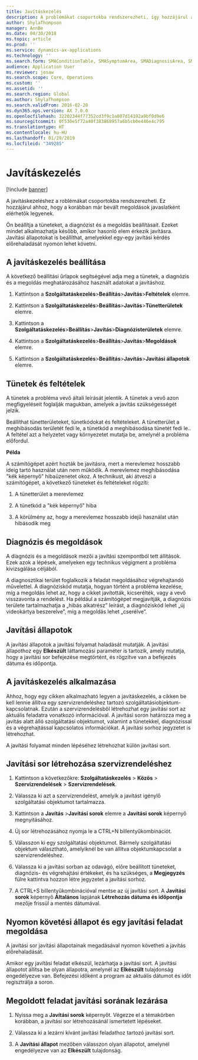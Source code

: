 ```yaml
---
title: Javításkezelés
description: A problémákat csoportokba rendszerezheti, így hozzájárul ahhoz, hogy a korábban már bevált megoldások javaslatként elérhetők legyenek.
author: ShylaThompson
manager: AnnBe
ms.date: 04/30/2018
ms.topic: article
ms.prod: ''
ms.service: dynamics-ax-applications
ms.technology: ''
ms.search.form: SMAConditionTable, SMASymptomArea, SMADiagnosisArea, SMAResolutionTable, SMARepairStage
audience: Application User
ms.reviewer: josaw
ms.search.scope: Core, Operations
ms.custom: ''
ms.assetid: ''
ms.search.region: Global
ms.author: ShylaThompson
ms.search.validFrom: 2016-02-28
ms.dyn365.ops.version: AX 7.0.0
ms.openlocfilehash: 32202344f77352cd3f9c1a807d14192a9bf0d9e6
ms.sourcegitcommit: 0f530e5f72a40f383868957a6b5cb0e446e4c795
ms.translationtype: HT
ms.contentlocale: hu-HU
ms.lasthandoff: 01/29/2019
ms.locfileid: "349285"
---
```

# <a name="repair-management"></a>Javításkezelés       

[!include [banner](../includes/banner.md)]


A javításkezeléshez a roblémákat csoportokba rendszerezheti. Ez hozzájárul ahhoz, hogy a korábban már bevált megoldások javaslatként elérhetők legyenek.

Ön beállítja a tüneteket, a diagnózist és a megoldás beállításait. Ezeket mindet alkalmazhatja később, amikor hasonló elem érkezik javításra. Javítási állapotokat is beállíthat, amelyekkel egy-egy javítási kérdés előrehaladását nyomon lehet követni.

## <a name="setting-up-repair-management"></a>A javításkezelés beállítása

A következő beállítási űrlapok segítségével adja meg a tünetek, a diagnózis és a megoldás meghatározásához használt adatokat a javításhoz.

1.  Kattintson a **Szolgáltatáskezelés**\>**Beállítás**\>**Javítás**\>**Feltételek** elemre.

2.  Kattintson a **Szolgáltatáskezelés**\>**Beállítás**\>**Javítás**\>**Tünetterületek** elemre.

3.  Kattintson a **Szolgáltatáskezelés**\>**Beállítás**\>**Javítás**\>**Diagnózisterületek** elemre.

4.  Kattintson a **Szolgáltatáskezelés**\>**Beállítás**\>**Javítás**\>**Megoldások** elemre.

5.  Kattintson a **Szolgáltatáskezelés**\>**Beállítás**\>**Javítás**\>**Javítási állapotok** elemre.

## <a name="symptoms-and-conditions"></a>Tünetek és feltételek

A tünetek a probléma vevő általi leírását jelentik. A tünetek a vevő azon megfigyeléseit foglalják magukban, amelyek a javítás szükségességét jelzik.

Beállíthat tünetterületeket, tünetkódokat és feltételeket. A tünetterület a meghibásodás területét fedi le, a tünetkód a meghibásodása tünetét fedi le.. A feltétel azt a helyzetet vagy környezetet mutatja be, amelynél a probléma előfordul.

**Példa**

A számítógépet azért hozták be javításra, mert a merevlemez hosszabb ideig tartó használat után nem működik. A merevlemez meghibásodása "kék képernyő" hibaüzenetet okoz. A technikust, aki átveszi a számítógépet, a következő tüneteket és feltételeket rögzíti:

1.  A tünetterület a merevlemez

2.  A tünetkód a "kék képernyő" hiba

3.  A körülmény az, hogy a merevlemez hosszabb idejű használat után hibásodik meg

## <a name="diagnosis-and-resolutions"></a>Diagnózis és megoldások

A diagnózis és a megoldások mezői a javítási szempontból tett állítások. Ezek azok a lépések, amelyeken egy technikus végigment a probléma kivizsgálása céljából.

A diagnosztikai terület foglalkozik a feladat megoldásához végrehajtandó művelettel. A diagnóziskód mutatja, hogyan történt a probléma kezelése, míg a megoldás lehet az, hogy a cikket javították, kicserélték, vagy a vevő visszavonta a rendelést. Ha például a számítógépet megjavítják, a diagnózis területe tartalmazhatja a „hibás alkatrész” leírást, a diagnóziskód lehet „új videokártya beszerelve”, míg a megoldás lehet „cserélve”.

## <a name="repair-stages"></a>Javítási állapotok

A javítási állapotok a javítási folyamat haladását mutatják. A javítási állapothoz egy **Elkészült** láttamozási paraméter is tartozik, amely mutatja, hogy a javítási sor befejezése megtörtént, és rögzítve van a befejezés dátuma és időpontja.

## <a name="applying-repair-management"></a>A javításkezelés alkalmazása

Ahhoz, hogy egy cikken alkalmazható legyen a javításkezelés, a cikken be kell lennie állítva egy szervizrendeléshez tartozó szolgáltatásiobjektum-kapcsolatnak. Ezután a szervizrendelésből létrehozhat egy javítási sort az aktuális feladatra vonatkozó információval. A javítási soron határozza meg a javítás alatt álló szolgáltatási objektumot, valamint a tünetekkel, diagnózissal és a végrehajtással kapcsolatos információkat. A javítási sorhoz jegyzetet is létrehozhat.

A javítási folyamat minden lépéséhez létrehozhat külön javítási sort.

## <a name="create-a-repair-line-on-a-service-order"></a>Javítási sor létrehozása szervizrendeléshez

1.  Kattintson a következőkre: **Szolgáltatáskezelés** \> **Közös** \> **Szervizrendelések** \> **Szervizrendelések**.

2.  Válassza ki azt a szervizrendelést, amelyik a javítást igénylő szolgáltatási objektumot tartalmazza.

3.  Kattintson a **Javítás** \>**Javítási sorok** elemre a **Javítási sorok** képernyő megnyitásához.

4.  Új sor létrehozásához nyomja le a CTRL+N billentyűkombinációt.

5.  Válasszon ki egy szolgáltatási objektumot. Bármely szolgáltatási objektum választható, amelyiknél be van állítva objektumkapcsolat a szervizrendeléshez.

6.  Válassza ki a javítási sorban az odavágó, előre beállított tüneteket, diagnózis- és végrehajtási értékeket, és ha szükséges, a **Megjegyzés** fülre kattintva hozzon létre jegyzetet a javítási sorhoz.

7.  A CTRL+S billentyűkombinációval mentse az új javítási sort. A **Javítási sorok** képernyő **Általános** lapjának **Létrehozás dátuma és időpontja** mezője frissül a mentés dátumával.

## <a name="tracking-progress-and-resolving-a-repair-issue"></a>Nyomon követési állapot és egy javítási feladat megoldása

A javítási sor javítási állapotainak megadásával nyomon követheti a javítás előrehaladását.

Amikor egy javítási feladat elkészül, lezárhatja a javítási sort. A javítási állapotot állítsa be olyan állapotra, amelynél az **Elkészült** tulajdonság engedélyezve van. Befejezési időként a program az aktuális dátumot és időt regisztrálja a soron.

## <a name="close-a-repair-line-for-a-resolved-issue"></a>Megoldott feladat javítási sorának lezárása

1.  Nyissa meg a **Javítási sorok** képernyőt. Végezze el a témakörben korábban, a javítási sor létrehozásánál ismertetett lépéseket.

2.  Válassza ki a lezárni kívánt javítási feladathoz tartozó javítási sort.

3.  A **Javítási állapot** mezőben válasszon olyan állapotot, amelynél engedélyezve van az **Elkészült** tulajdonság.

  


